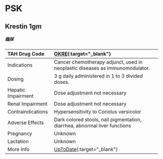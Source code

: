 # PSK

## Krestin 1gm

##### 臨採

| TAH Drug Code      | [OKRE](https://www.tahsda.org.tw/drugs/hissearch.php?drug_code=OKRE){:target="_blank"}   |
|:-------------------|:-----------------------------------------------------------------------------------------|
| Indications        | Cancer chemotherapy adjunct, used in neoplastic diseases as immunomodulator.             |
| Dosing             | 3 g daily administered in 1 to 3 divided doses.                                          |
| Hepatic Impairment | Dose adjustment not necessary                                                            |
| Renal Impairment   | Dose adjustment not necessary                                                            |
| Contraindications  | Hypersensitivity to Coriolus versicolor                                                  |
| Adverse Effects    | Dark colored stools, nail pigmentation, diarrhea, abnormal liver functions               |
| Pregnancy          | Unknown                                                                                  |
| Lactation          | Unknown                                                                                  |
| More Info          | [UpToDate](https://www.uptodate.com/contents/psk-drug-information){:target="_blank"}     |

